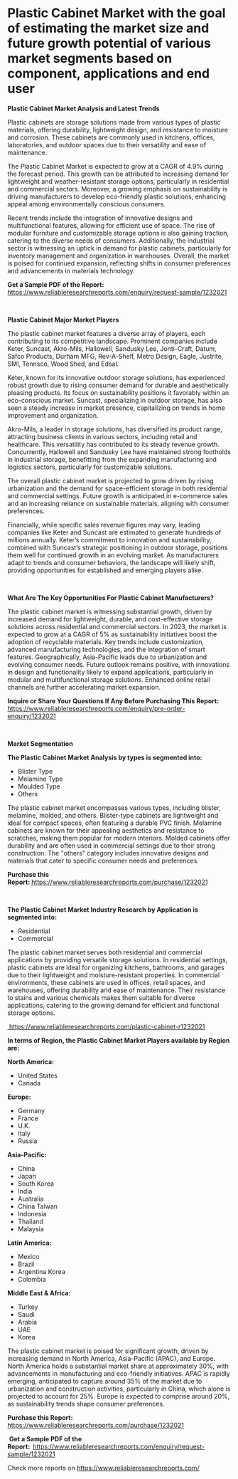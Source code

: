 <p><h1>Plastic Cabinet Market with the goal of estimating the market size and future growth potential of various market segments based on component, applications and end user</h1></p><p><strong>Plastic Cabinet Market Analysis and Latest Trends</strong></p>
<p><p>Plastic cabinets are storage solutions made from various types of plastic materials, offering durability, lightweight design, and resistance to moisture and corrosion. These cabinets are commonly used in kitchens, offices, laboratories, and outdoor spaces due to their versatility and ease of maintenance.</p><p>The Plastic Cabinet Market is expected to grow at a CAGR of 4.9% during the forecast period. This growth can be attributed to increasing demand for lightweight and weather-resistant storage options, particularly in residential and commercial sectors. Moreover, a growing emphasis on sustainability is driving manufacturers to develop eco-friendly plastic solutions, enhancing appeal among environmentally conscious consumers.</p><p>Recent trends include the integration of innovative designs and multifunctional features, allowing for efficient use of space. The rise of modular furniture and customizable storage options is also gaining traction, catering to the diverse needs of consumers. Additionally, the industrial sector is witnessing an uptick in demand for plastic cabinets, particularly for inventory management and organization in warehouses. Overall, the market is poised for continued expansion, reflecting shifts in consumer preferences and advancements in materials technology.</p></p>
<p><strong>Get a Sample PDF of the Report:&nbsp;</strong> <a href="https://www.reliableresearchreports.com/enquiry/request-sample/1232021?utm_campaign=2201&utm_medium=2&utm_source=Github&utm_content=ia&utm_term=08022025&utm_id=plastic-cabinet">https://www.reliableresearchreports.com/enquiry/request-sample/1232021</a></p>
<p>&nbsp;</p>
<p><strong>Plastic Cabinet Major Market Players</strong></p>
<p><p>The plastic cabinet market features a diverse array of players, each contributing to its competitive landscape. Prominent companies include Keter, Suncast, Akro-Mils, Hallowell, Sandusky Lee, Jonti-Craft, Datum, Safco Products, Durham MFG, Rev-A-Shelf, Metro Design, Eagle, Justrite, SMI, Tennsco, Wood Shed, and Edsal. </p><p>Keter, known for its innovative outdoor storage solutions, has experienced robust growth due to rising consumer demand for durable and aesthetically pleasing products. Its focus on sustainability positions it favorably within an eco-conscious market. Suncast, specializing in outdoor storage, has also seen a steady increase in market presence, capitalizing on trends in home improvement and organization.</p><p>Akro-Mils, a leader in storage solutions, has diversified its product range, attracting business clients in various sectors, including retail and healthcare. This versatility has contributed to its steady revenue growth. Concurrently, Hallowell and Sandusky Lee have maintained strong footholds in industrial storage, benefitting from the expanding manufacturing and logistics sectors, particularly for customizable solutions.</p><p>The overall plastic cabinet market is projected to grow driven by rising urbanization and the demand for space-efficient storage in both residential and commercial settings. Future growth is anticipated in e-commerce sales and an increasing reliance on sustainable materials, aligning with consumer preferences.</p><p>Financially, while specific sales revenue figures may vary, leading companies like Keter and Suncast are estimated to generate hundreds of millions annually. Keter’s commitment to innovation and sustainability, combined with Suncast’s strategic positioning in outdoor storage, positions them well for continued growth in an evolving market. As manufacturers adapt to trends and consumer behaviors, the landscape will likely shift, providing opportunities for established and emerging players alike.</p></p>
<p>&nbsp;</p>
<p><strong>What Are The Key Opportunities For Plastic Cabinet Manufacturers?</strong></p>
<p><p>The plastic cabinet market is witnessing substantial growth, driven by increased demand for lightweight, durable, and cost-effective storage solutions across residential and commercial sectors. In 2023, the market is expected to grow at a CAGR of 5% as sustainability initiatives boost the adoption of recyclable materials. Key trends include customization, advanced manufacturing technologies, and the integration of smart features. Geographically, Asia-Pacific leads due to urbanization and evolving consumer needs. Future outlook remains positive, with innovations in design and functionality likely to expand applications, particularly in modular and multifunctional storage solutions. Enhanced online retail channels are further accelerating market expansion.</p></p>
<p><strong>Inquire or Share Your Questions If Any Before Purchasing This Report:</strong> <a href="https://www.reliableresearchreports.com/enquiry/pre-order-enquiry/1232021?utm_campaign=2201&utm_medium=2&utm_source=Github&utm_content=ia&utm_term=08022025&utm_id=plastic-cabinet">https://www.reliableresearchreports.com/enquiry/pre-order-enquiry/1232021</a></p>
<p>&nbsp;</p>
<p><strong>Market Segmentation</strong></p>
<p><strong>The Plastic Cabinet Market Analysis by types is segmented into:</strong></p>
<p><ul><li>Blister Type</li><li>Melamine Type</li><li>Moulded Type</li><li>Others</li></ul></p>
<p><p>The plastic cabinet market encompasses various types, including blister, melamine, molded, and others. Blister-type cabinets are lightweight and ideal for compact spaces, often featuring a durable PVC finish. Melamine cabinets are known for their appealing aesthetics and resistance to scratches, making them popular for modern interiors. Molded cabinets offer durability and are often used in commercial settings due to their strong construction. The "others" category includes innovative designs and materials that cater to specific consumer needs and preferences.</p></p>
<p><strong>Purchase this Report:&nbsp;</strong><a href="https://www.reliableresearchreports.com/purchase/1232021?utm_campaign=2201&utm_medium=2&utm_source=Github&utm_content=ia&utm_term=08022025&utm_id=plastic-cabinet">https://www.reliableresearchreports.com/purchase/1232021</a></p>
<p>&nbsp;</p>
<p><strong>The Plastic Cabinet Market Industry Research by Application is segmented into:</strong></p>
<p><ul><li>Residential</li><li>Commercial</li></ul></p>
<p><p>The plastic cabinet market serves both residential and commercial applications by providing versatile storage solutions. In residential settings, plastic cabinets are ideal for organizing kitchens, bathrooms, and garages due to their lightweight and moisture-resistant properties. In commercial environments, these cabinets are used in offices, retail spaces, and warehouses, offering durability and ease of maintenance. Their resistance to stains and various chemicals makes them suitable for diverse applications, catering to the growing demand for efficient and functional storage options.</p></p>
<p><a href="https://www.reliableresearchreports.com/plastic-cabinet-r1232021?utm_campaign=2201&utm_medium=2&utm_source=Github&utm_content=ia&utm_term=08022025&utm_id=plastic-cabinet">&nbsp;https://www.reliableresearchreports.com/plastic-cabinet-r1232021</a></p>
<p><strong>In terms of Region, the Plastic Cabinet Market Players available by Region are:</strong></p>
<p>
    <p> <strong> North America: </strong>
        <ul>
            <li>United States</li>
            <li>Canada</li>
        </ul>
        </p> 
    <p> <strong> Europe: </strong>
        <ul>
            <li>Germany</li>
            <li>France</li>
            <li>U.K.</li>
            <li>Italy</li>
            <li>Russia</li>
        </ul>
        </p> 
    <p> <strong> Asia-Pacific: </strong>
        <ul>
            <li>China</li>
            <li>Japan</li>
            <li>South Korea</li>
            <li>India</li>
            <li>Australia</li>
            <li>China Taiwan</li>
            <li>Indonesia</li>
            <li>Thailand</li>
            <li>Malaysia</li>
        </ul>
        </p> 
    <p> <strong> Latin America: </strong>
        <ul>
            <li>Mexico</li>
            <li>Brazil</li>
            <li>Argentina Korea</li>
            <li>Colombia</li>
        </ul>
        </p> 
    <p> <strong> Middle East & Africa: </strong>
        <ul>
            <li>Turkey</li>
            <li>Saudi</li>
            <li>Arabia</li>
            <li>UAE</li>
            <li>Korea</li>
        </ul>
    </p>
    </p>
<p><p>The plastic cabinet market is poised for significant growth, driven by increasing demand in North America, Asia-Pacific (APAC), and Europe. North America holds a substantial market share at approximately 30%, with advancements in manufacturing and eco-friendly initiatives. APAC is rapidly emerging, anticipated to capture around 35% of the market due to urbanization and construction activities, particularly in China, which alone is projected to account for 25%. Europe is expected to comprise around 20%, as sustainability trends shape consumer preferences.</p></p>
<p><strong>Purchase this Report: </strong><a href="https://www.reliableresearchreports.com/purchase/1232021?utm_campaign=2201&utm_medium=2&utm_source=Github&utm_content=ia&utm_term=08022025&utm_id=plastic-cabinet">https://www.reliableresearchreports.com/purchase/1232021</a></p>
<p>&nbsp;<strong>Get a Sample PDF of the Report:&nbsp;&nbsp;</strong><a href="https://www.reliableresearchreports.com/enquiry/request-sample/1232021?utm_campaign=2201&utm_medium=2&utm_source=Github&utm_content=ia&utm_term=08022025&utm_id=plastic-cabinet">https://www.reliableresearchreports.com/enquiry/request-sample/1232021</a></p>
<p><strong></strong></p>
<p>Check more reports on <a href="https://www.reliableresearchreports.com/?utm_campaign=2201&utm_medium=2&utm_source=Github&utm_content=ia&utm_term=08022025&utm_id=plastic-cabinet">https://www.reliableresearchreports.com/</a></p>